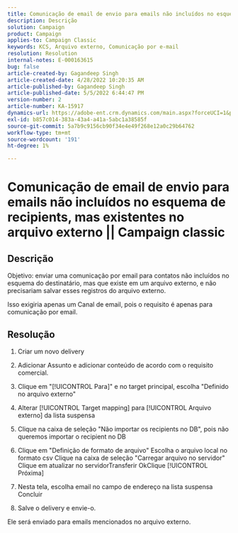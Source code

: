```yaml
---
title: Comunicação de email de envio para emails não incluídos no esquema de recipients, mas existentes no arquivo externo || Campaign classic
description: Descrição
solution: Campaign
product: Campaign
applies-to: Campaign Classic
keywords: KCS, Arquivo externo, Comunicação por e-mail
resolution: Resolution
internal-notes: E-000163615
bug: false
article-created-by: Gagandeep Singh
article-created-date: 4/28/2022 10:20:35 AM
article-published-by: Gagandeep Singh
article-published-date: 5/5/2022 6:44:47 PM
version-number: 2
article-number: KA-15917
dynamics-url: https://adobe-ent.crm.dynamics.com/main.aspx?forceUCI=1&pagetype=entityrecord&etn=knowledgearticle&id=f3a22ad1-dcc6-ec11-a7b6-0022480a1004
exl-id: b857c014-383a-43a4-a41a-5abc1a38585f
source-git-commit: 5a7b9c9156cb90f34e4e49f268e12a0c29b64762
workflow-type: tm+mt
source-wordcount: '191'
ht-degree: 1%

---
```


# Comunicação de email de envio para emails não incluídos no esquema de recipients, mas existentes no arquivo externo || Campaign classic

## Descrição


Objetivo: enviar uma comunicação por email para contatos não incluídos no esquema do destinatário, mas que existe em um arquivo externo, e não precisariam salvar esses registros do arquivo externo.

Isso exigiria apenas um Canal de email, pois o requisito é apenas para comunicação por email.


## Resolução


1. Criar um novo delivery

2. Adicionar Assunto e adicionar conteúdo de acordo com o requisito comercial.

3. Clique em &quot;[!UICONTROL Para]&quot; e no target principal, escolha &quot;Definido no arquivo externo&quot;

4. Alterar [!UICONTROL Target mapping] para [!UICONTROL Arquivo externo] da lista suspensa

5. Clique na caixa de seleção &quot;Não importar os recipients no DB&quot;, pois não queremos importar o recipient no DB

6. Clique em &quot;Definição de formato de arquivo&quot; Escolha o arquivo local no formato csv Clique na caixa de seleção &quot;Carregar arquivo no servidor&quot; Clique em atualizar no servidorTransferir OkClique [!UICONTROL Próxima]

7. Nesta tela, escolha email no campo de endereço na lista suspensa Concluir

8. Salve o delivery e envie-o.

Ele será enviado para emails mencionados no arquivo externo.
